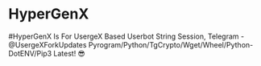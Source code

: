 # HyperGenX
#HyperGenX Is For UsergeX Based Userbot String Session, Telegram - @UsergeXForkUpdates Pyrogram/Python/TgCrypto/Wget/Wheel/Python-DotENV/Pip3 Latest! 😎

